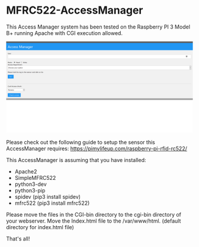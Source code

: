 # MFRC522-AccessManager

This Access Manager system has been tested on the Raspberry PI 3 Model B+ running Apache with CGI execution allowed.



![alt text](https://github.com/CLStrike/MFRC522-AccessManager/raw/main/accessmanager_mainmenu.png)

Please check out the following guide to setup the sensor this AccessManager requires:
https://pimylifeup.com/raspberry-pi-rfid-rc522/

This AccessManager is assuming that you have installed:
- Apache2
- SimpleMFRC522
- python3-dev
- python3-pip
- spidev (pip3 install spidev)
- mfrc522 (pip3 install mfrc522)

Please move the files in the CGI-bin directory to the cgi-bin directory of your webserver.
Move the Index.html file to the /var/www/html. (default directory for index.html file)


That's all!

